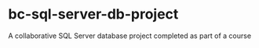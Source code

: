 # bc-sql-server-db-project
A collaborative SQL Server database project completed as part of a course
